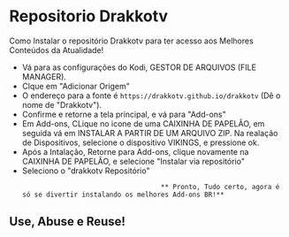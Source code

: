 # Repositorio Drakkotv

 Como Instalar o repositório Drakkotv para ter acesso aos Melhores Conteúdos da Atualidade!


<p align="left">
  <ul>
    <li>Vá para as configurações do Kodi, GESTOR DE ARQUIVOS (FILE MANAGER).</li>
    <li>Clque em "Adicionar Origem"</li>
    <li>O endereço para a fonte é <code>https://drakkotv.github.io/drakkotv</code> (Dê o nome de "Drakkotv").</li>
    <li>Confirme e retorne a tela principal, e vá para "Add-ons"</li>
    <li>Em Add-ons, CLique  no icone de uma CAIXINHA  DE PAPELÂO, em seguida vá em INSTALAR A PARTIR DE UM ARQUIVO ZIP. Na realação de Dispositivos, selecione o dispositivo VIKINGS, e pressione ok</a>.</li>
    <li>Após a Intalação, Retorne para Add-ons, clique novamente na CAIXINHA DE PAPELÃO, e selecione "Instalar via repositório"</li>
    <li>Seleciono o "drakkotv Repositório"</li>
    
                                       ** Pronto, Tudo certo, agora é só se divertir instalando os melhores Add-ons BR!**
  </ul>
</p>

## Use, Abuse e Reuse!

